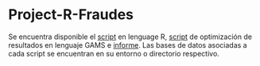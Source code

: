 # Project-R-Fraudes

Se encuentra disponible el [script](https://github.com/sdurnany/Project-R-Fraudes/blob/master/T2_BUSTOS_DURAN_MARILAO/Base_10000_script.R) en lenguage R, [script](https://github.com/sdurnany/Project-R-Fraudes/tree/master/T2_BUSTOS_DURAN_MARILAO/GAMS) de optimización de resultados en lenguaje GAMS e [informe](https://github.com/sdurnany/Project-R-Fraudes/blob/master/BUSTOS_DUR%C3%81N_MARILAO%20-%20T2%20BI.pdf). Las bases de datos asociadas a cada script se encuentran en su entorno o directorio respectivo.
